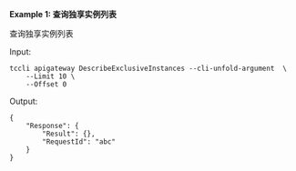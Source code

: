 **Example 1: 查询独享实例列表**

查询独享实例列表

Input: 

```
tccli apigateway DescribeExclusiveInstances --cli-unfold-argument  \
    --Limit 10 \
    --Offset 0
```

Output: 
```
{
    "Response": {
        "Result": {},
        "RequestId": "abc"
    }
}
```

